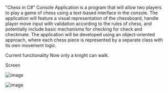 "Chess in C#" Console Application is a program that will allow two players to play a game of chess using a text-based interface in the console. The application will feature a visual representation of the chessboard, handle player move input with validation according to the rules of chess, and potentially include basic mechanisms for checking for check and checkmate. The application will be developed using an object-oriented approach, where each chess piece is represented by a separate class with its own movement logic.

Сurrent functionality
  Now only a knight can walk.

Screen

![image](https://github.com/user-attachments/assets/f7fe2c4a-ee80-48d3-870f-9080c92df828)

![image](https://github.com/user-attachments/assets/102c92a5-d3d2-4a87-a2bc-6a5d1958501d)

